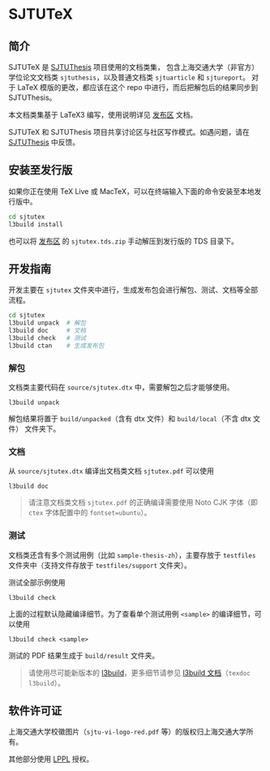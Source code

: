 # SJTUTeX

## 简介

SJTUTeX 是 [SJTUThesis](https://github.com/sjtug/SJTUThesis) 项目使用的文档类集，
包含上海交通大学（非官方）学位论文文档类 `sjtuthesis`，以及普通文档类  `sjtuarticle` 和 `sjtureport`。
对于 LaTeX 模版的更改，都应该在这个 repo 中进行，而后把解包后的结果同步到 SJTUThesis。

本文档类集基于 LaTeX3 编写，使用说明详见 [发布区](https://github.com/sjtug/SJTUTeX/releases) 文档。

SJTUTeX 和 SJTUThesis 项目共享讨论区与社区写作模式。如遇问题，请在 [SJTUThesis](https://github.com/sjtug/SJTUThesis) 中反馈。

## 安装至发行版

如果你正在使用 TeX Live 或 MacTeX，可以在终端输入下面的命令安装至本地发行版中。

```bash
cd sjtutex
l3build install
```

也可以将 [发布区](https://github.com/sjtug/SJTUTeX/releases/latest) 的 `sjtutex.tds.zip` 手动解压到发行版的 TDS 目录下。

## 开发指南

开发主要在 `sjtutex` 文件夹中进行，生成发布包会进行解包、测试、文档等全部流程。

```bash
cd sjtutex
l3build unpack  # 解包
l3build doc     # 文档
l3build check   # 测试
l3build ctan    # 生成发布包
```

### 解包

文档类主要代码在 `source/sjtutex.dtx` 中，需要解包之后才能够使用。
```
l3build unpack
```
解包结果将置于 `build/unpacked`（含有 dtx 文件）和 `build/local`（不含 dtx 文件） 文件夹下。

### 文档

从 `source/sjtutex.dtx` 编译出文档类文档 `sjtutex.pdf` 可以使用

```
l3build doc
```

> 请注意文档类文档 `sjtutex.pdf` 的正确编译需要使用 Noto CJK 字体（即 `ctex` 字体配置中的 `fontset=ubuntu`）。

### 测试

文档类还含有多个测试用例（比如 `sample-thesis-zh`），主要存放于 `testfiles` 文件夹中（支持文件存放于 `testfiles/support` 文件夹）。

测试全部示例使用
```
l3build check
```

上面的过程默认隐藏编译细节。为了查看单个测试用例 `<sample>` 的编译细节，可以使用

```
l3build check <sample>
```

测试的 PDF 结果生成于 `build/result` 文件夹。

> 请使用尽可能新版本的 [l3build](https://github.com/latex3/l3build)，更多细节请参见 [l3build 文档](https://mirrors.sjtug.sjtu.edu.cn/CTAN/macros/latex/contrib/l3build/l3build.pdf)（`texdoc l3build`）。

## 软件许可证

上海交通大学校徽图片（`sjtu-vi-logo-red.pdf` 等）的版权归上海交通大学所有。

其他部分使用 [LPPL](LICENSE) 授权。
